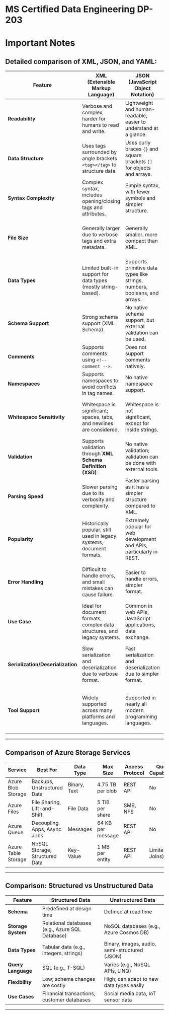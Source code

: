 # MS Certified Data Engineering DP-203

# Important Notes

## Detailed comparison of **XML**, **JSON**, and **YAML**:

| **Feature**              | **XML (Extensible Markup Language)**                                  | **JSON (JavaScript Object Notation)**                               | **YAML (YAML Ain't Markup Language)**                               |
|--------------------------|-----------------------------------------------------------------------|--------------------------------------------------------------------|---------------------------------------------------------------------|
| **Readability**           | Verbose and complex, harder for humans to read and write.            | Lightweight and human-readable, easier to understand at a glance.  | Very human-friendly, uses indentation for easy reading and writing. |
| **Data Structure**        | Uses tags surrounded by angle brackets `<tag></tag>` to structure data. | Uses curly braces `{}` and square brackets `[]` for objects and arrays. | Uses indentation to denote structure, no brackets or quotes.       |
| **Syntax Complexity**     | Complex syntax, includes opening/closing tags and attributes.        | Simple syntax, with fewer symbols and simpler structure.           | Simplified syntax with minimal punctuation, indentation-based.     |
| **File Size**             | Generally larger due to verbose tags and extra metadata.             | Generally smaller, more compact than XML.                           | Often more compact than both XML and JSON due to fewer characters. |
| **Data Types**            | Limited built-in support for data types (mostly string-based).       | Supports primitive data types like strings, numbers, booleans, and arrays. | Supports data types but relies on implicit typing and flexible structure. |
| **Schema Support**        | Strong schema support (XML Schema).                                  | No native schema support, but external validation can be used.     | No built-in schema support, flexible and free-form.                |
| **Comments**              | Supports comments using `<!-- comment -->`.                          | Does not support comments natively.                                | Supports comments using `# comment`.                               |
| **Namespaces**            | Supports namespaces to avoid conflicts in tag names.                 | No native namespace support.                                       | No support for namespaces.                                          |
| **Whitespace Sensitivity**| Whitespace is significant; spaces, tabs, and newlines are considered. | Whitespace is not significant, except for inside strings.          | Whitespace is very significant; indentation defines the structure.  |
| **Validation**            | Supports validation through **XML Schema Definition (XSD)**.        | No native validation; validation can be done with external tools.  | No formal validation mechanisms; uses external tools for validation.|
| **Parsing Speed**         | Slower parsing due to its verbosity and complexity.                  | Faster parsing as it has a simpler structure compared to XML.      | Fast parsing, lightweight due to minimal syntax.                   |
| **Popularity**            | Historically popular, still used in legacy systems, document formats. | Extremely popular for web development and APIs, particularly in REST. | Growing in popularity for configuration files, CI/CD pipelines, etc. |
| **Error Handling**        | Difficult to handle errors, and small mistakes can cause failure.    | Easier to handle errors, simpler format.                          | Easier to handle errors, but improper indentation can cause issues. |
| **Use Case**              | Ideal for document formats, complex data structures, and legacy systems. | Common in web APIs, JavaScript applications, data exchange.       | Best for configuration files, logs, and when human readability is a priority. |
| **Serialization/Deserialization** | Slow serialization and deserialization due to verbose format.    | Fast serialization and deserialization due to simpler format.     | Very fast serialization and deserialization, human-readable format. |
| **Tool Support**          | Widely supported across many platforms and languages.                | Supported in nearly all modern programming languages.              | Supported in most languages, but less widespread than XML and JSON.  |

---

## Comparison of Azure Storage Services

| **Service**               | **Best For**                  | **Data Type**        | **Max Size**         | **Access Protocol**  | **Query Capabilities** |
|---------------------------|-------------------------------|----------------------|----------------------|----------------------|------------------------|
| Azure Blob Storage        | Backups, Unstructured Data    | Binary, Text         | 4.75 TB per blob     | REST API             | No                     |
| Azure Files               | File Sharing, Lift-and-Shift  | File Data            | 5 TiB per share      | SMB, NFS             | No                     |
| Azure Queue               | Decoupling Apps, Async Jobs   | Messages             | 64 KB per message    | REST API             | No                     |
| Azure Table Storage       | NoSQL Storage, Structured Data| Key-Value            | 1 MB per entity      | REST API             | Limited (No Joins)     |

---

## Comparison: Structured vs Unstructured Data

| **Feature**              | **Structured Data**                               | **Unstructured Data**                           |
|--------------------------|---------------------------------------------------|-------------------------------------------------|
| **Schema**               | Predefined at design time                         | Defined at read time                            |
| **Storage System**       | Relational databases (e.g., Azure SQL Database)   | NoSQL databases (e.g., Azure Cosmos DB)         |
| **Data Types**           | Tabular data (e.g., integers, strings)            | Binary, images, audio, semi-structured (JSON)   |
| **Query Language**       | SQL (e.g., T-SQL)                                 | Varies (e.g., NoSQL APIs, LINQ)                 |
| **Flexibility**          | Low; schema changes are costly                    | High; can adapt to new data types easily        |
| **Use Cases**            | Financial transactions, customer databases        | Social media data, IoT sensor data              |

---
